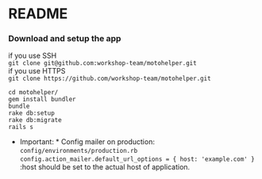 # README

### Download and setup the app

if you use SSH  
``` git clone git@github.com:workshop-team/motohelper.git ```  
if you use HTTPS  
``` git clone https://github.com/workshop-team/motohelper.git ```  

```
cd motohelper/
gem install bundler
bundle
rake db:setup
rake db:migrate
rails s
```
* Important: *
Config mailer on production:
``` config/environments/production.rb ```
``` config.action_mailer.default_url_options = { host: 'example.com' } ```
:host should be set to the actual host of application.
